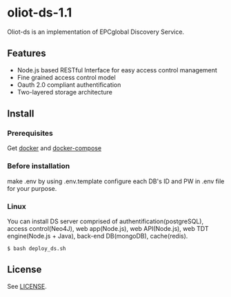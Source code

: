 # oliot-ds-1.1
Oliot-ds is an implementation of EPCglobal Discovery Service.

## Features
* Node.js based RESTful Interface for easy access control management
* Fine grained access control model
* Oauth 2.0 compliant authentification
* Two-layered storage architecture

## Install
### Prerequisites
Get [docker](https://docs.docker.com/engine/installation/linux/ubuntu/) and [docker-compose](https://docs.docker.com/compose/install/)
### Before installation
make .env by using .env.template
configure each DB's ID and PW in .env file for your purpose.
### Linux
You can install DS server comprised of authentification(postgreSQL), access control(Neo4J), web app(Node.js), web API(Node.js), web TDT engine(Node.js + Java), back-end DB(mongoDB), cache(redis).
```shell
$ bash deploy_ds.sh
```

## License
See [LICENSE](LICENSE).
